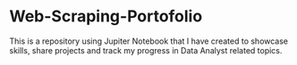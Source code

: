 # Web-Scraping-Portofolio
This is a repository using Jupiter Notebook that I have created to showcase skills, share projects and track my progress in Data Analyst related topics.
